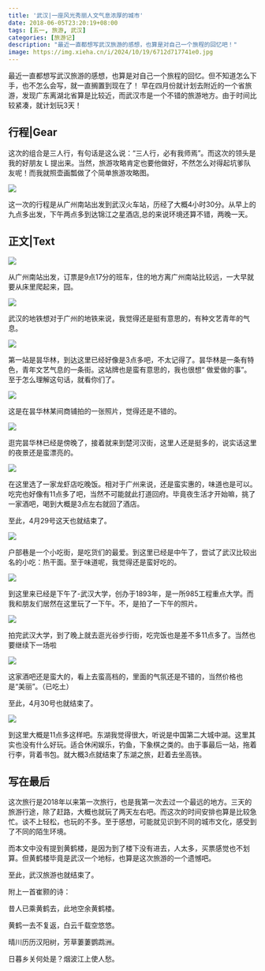 ```yaml
---
title: '武汉|一座风光秀丽人文气息浓厚的城市'
date: 2018-06-05T23:20:19+08:00
tags: [五一, 旅游, 武汉]
categories: [旅游记]
description: "最近一直都想写武汉旅游的感想，也算是对自己一个旅程的回忆吧！"
image: https://img.xieha.cn/i/2024/10/19/6712d717741e0.jpg
---
```


最近一直都想写武汉旅游的感想，也算是对自己一个旅程的回忆。但不知道怎么下手，也不怎么会写，就一直搁置到现在了！
早在四月份就计划去附近的一个省旅游，发现广东离湖北省算是比较近，而武汉市是一个不错的旅游地方。由于时间比较紧凑，就计划玩3天！



## 行程|Gear

这次的组合是三人行，有句话是这么说：“三人行，必有我师焉”。而这次的领头是我的好朋友 L 提出来。当然，旅游攻略肯定也要他做好，不然怎么对得起坑爹队友呢！而我就照壶画瓢做了个简单旅游攻略图。

![](9.jpg)

这一次的行程是从广州南站出发到武汉火车站，历经了大概4小时30分。从早上的九点多出发，下午两点多到达锦江之星酒店,总的来说环境还算不错，两晚一天。

## 正文|Text

![](cad39138gy1frzm9xlyyyj22io1w0e81.jpg)

从广州南站出发，订票是9点17分的班车，住的地方离广州南站比较远，一大早就要从床里爬起来，囧。

![](cad39138gy1frzma7jmauj228037ku0y.jpg)

武汉的地铁想对于广州的地铁来说，我觉得还是挺有意思的，有种文艺青年的气息。

![](featured.jpg)

第一站是昙华林，到达这里已经好像是3点多吧，不太记得了。昙华林是一条有特色，青年文艺气息的一条街。这站牌也是蛮有意思的，我也很想“ 做爱做的事”。至于怎么理解这句话，就看你们了。

![](cad39138gy1frzm9z22pzj22io1w0txg.jpg)

这是在昙华林某间商铺拍的一张照片，觉得还是不错的。

![](\cad39138gy1frzmad1n2bj23402c0npf.jpg)

逛完昙华林已经是傍晚了，接着就来到楚河汉街，这里人还是挺多的，说实话这里的夜景还是蛮漂亮的。

![](cad39138gy1frzn6mt076j22c0340x6q.jpg)

在这里选了一家龙虾店吃晚饭。相对于广州来说，还是蛮实惠的，味道也是可以。吃完也好像有11点多了吧，当然不可能就此打道回府。毕竟夜生活才开始嘛，挑了一家酒吧，喝到大概是3点左右就回了酒店。

至此，4月29号这天也就结束了。

![](cad39138gy1frzm9lw80gj23402c0u0y.jpg)

户部巷是一个小吃街，是吃货们的最爱。到这里已经是中午了，尝试了武汉比较出名的小吃：热干面。至于味道呢，我觉得还是蛮好吃的。

![](cad39138gy1frzma1fwfrj237k2eohdt.jpg)

到这里来已经是下午了-武汉大学，创办于1893年，是一所985工程重点大学。而我和朋友们居然在这里玩了一下午。不，是拍了一下午的照片。

![](cad39138gy1frznzlfq5sj23402c0u0y.jpg)

拍完武汉大学，到了晚上就去逛光谷步行街，吃完饭也是差不多11点多了。当然也要继续下一场啦 



![](cad39138gy1frzmasda5qj21fc0ty7wh.jpg)

这家酒吧还是蛮大的，看上去蛮高档的，里面的气氛还是不错的，当然价格也是“美丽”。（已吃土）

至此，4月30号也就结束了。

![](cad39138gy1frzma3x1jpj22qy277hdt.jpg)

到这里大概是11点多这样吧。东湖我觉得很大，听说是中国第二大城中湖。这里其实也没有什么好玩。适合休闲娱乐，钓鱼，下象棋之类的。由于事最后一站，拖着行李，背着书包。就大概3点就结束了东湖之旅，赶着去坐高铁。



## 写在最后

这次旅行是2018年以来第一次旅行，也是我第一次去过一个最远的地方。三天的旅游行途，除了赶路，大概也就玩了两天左右吧。而这次的时间安排也算是比较急忙。谈不上轻松，也玩的不多。至于感想，可能就见识到不同的城市文化，感受到了不同的陌生环境。

而本文中没有提到黄鹤楼，是因为到了楼下没有进去，人太多，买票感觉也不划算。但黄鹤楼毕竟是武汉一个地标，也算是这次旅游的一个遗憾吧。

至此，武汉旅游也就结束了。

附上一首崔颢的诗：

昔人已乘黄鹤去，此地空余黄鹤楼。

黄鹤一去不复返，白云千载空悠悠。

晴川历历汉阳树，芳草萋萋鹦鹉洲。

日暮乡关何处是？烟波江上使人愁。
